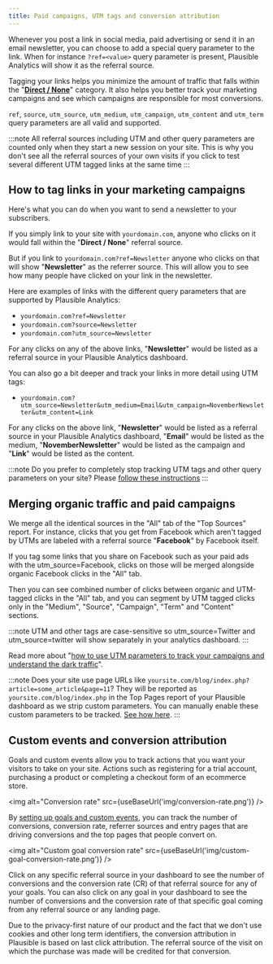 ```yaml
---
title: Paid campaigns, UTM tags and conversion attribution
---
```


Whenever you post a link in social media, paid advertising or send it in an email newsletter, you can choose to add a special query parameter to the link. When for instance `?ref=<value>` query parameter is present, Plausible Analytics will show it as the referral source.

Tagging your links helps you minimize the amount of traffic that falls within the "[**Direct / None**](https://plausible.io/blog/utm-tracking-tags)" category. It also helps you better track your marketing campaigns and see which campaigns are responsible for most conversions. 

`ref`, `source`, `utm_source`, `utm_medium`, `utm_campaign`, `utm_content` and `utm_term` query parameters are all valid and supported.

:::note 
All referral sources including UTM and other query parameters are counted only when they start a new session on your site. This is why you don't see all the referral sources of your own visits if you click to test several different UTM tagged links at the same time
:::

## How to tag links in your marketing campaigns

Here's what you can do when you want to send a newsletter to your subscribers. 

If you simply link to your site with `yourdomain.com`, anyone who clicks on it would fall within the "**Direct / None**" referral source. 

But if you link to `yourdomain.com?ref=Newsletter` anyone who clicks on that will show "**Newsletter**" as the referrer source. This will allow you to see how many people have clicked on your link in the newsletter.

Here are examples of links with the different query parameters that are supported by Plausible Analytics:

* `yourdomain.com?ref=Newsletter`
* `yourdomain.com?source=Newsletter`
* `yourdomain.com?utm_source=Newsletter`

For any clicks on any of the above links, "**Newsletter**" would be listed as a referral source in your Plausible Analytics dashboard. 

You can also go a bit deeper and track your links in more detail using UTM tags:

* `yourdomain.com?utm_source=Newsletter&utm_medium=Email&utm_campaign=NovemberNewsletter&utm_content=Link`

For any clicks on the above link, "**Newsletter**" would be listed as a referral source in your Plausible Analytics dashboard, "**Email**" would be listed as the medium, "**NovemberNewsletter**" would be listed as the campaign and "**Link**" would be listed as the content. 

:::note 
Do you prefer to completely stop tracking UTM tags and other query parameters on your site? Please [follow these instructions](stop-tracking-utm-tags.md)
:::

## Merging organic traffic and paid campaigns 

We merge all the identical sources in the "All" tab of the "Top Sources" report. For instance, clicks that you get from Facebook which aren't tagged by UTMs are labeled with a referral source "**Facebook**" by Facebook itself. 

If you tag some links that you share on Facebook such as your paid ads with the utm_source=Facebook, clicks on those will be merged alongside organic Facebook clicks in the "All" tab. 

Then you can see combined number of clicks between organic and UTM-tagged clicks in the "All" tab, and you can segment by UTM tagged clicks only in the "Medium", "Source", "Campaign", "Term" and "Content" sections.

:::note 
UTM and other tags are case-sensitive so utm_source=Twitter and utm_source=twitter will show separately in your analytics dashboard.
:::

Read more about "[how to use UTM parameters to track your campaigns and understand the dark traffic](https://plausible.io/blog/utm-tracking-tags)".

:::note 
Does your site use page URLs like `yoursite.com/blog/index.php?article=some_article&page=11`? They will be reported as `yoursite.com/blog/index.php` in the Top Pages report of your Plausible dashboard as we strip custom parameters. You can manually enable these custom parameters to be tracked. [See how here](custom-query-params.md).
:::

## Custom events and conversion attribution 

Goals and custom events allow you to track actions that you want your visitors to take on your site. Actions such as registering for a trial account, purchasing a product or completing a checkout form of an ecommerce store.

<img alt="Conversion rate" src={useBaseUrl('img/conversion-rate.png')} />


By [setting up goals and custom events](goal-conversions.md), you can track the number of conversions, conversion rate, referrer sources and entry pages that are driving conversions and the top pages that people convert on. 

<img alt="Custom goal conversion rate" src={useBaseUrl('img/custom-goal-conversion-rate.png')} />


Click on any specific referral source in your dashboard to see the number of conversions and the conversion rate (CR) of that referral source for any of your goals. You can also click on any goal in your dashboard to see the number of conversions and the conversion rate of that specific goal coming from any referral source or any landing page.

Due to the privacy-first nature of our product and the fact that we don't use cookies and other long term identifiers, the conversion attribution in Plausible is based on last click attribution. The referral source of the visit on which the purchase was made will be credited for that conversion. 
